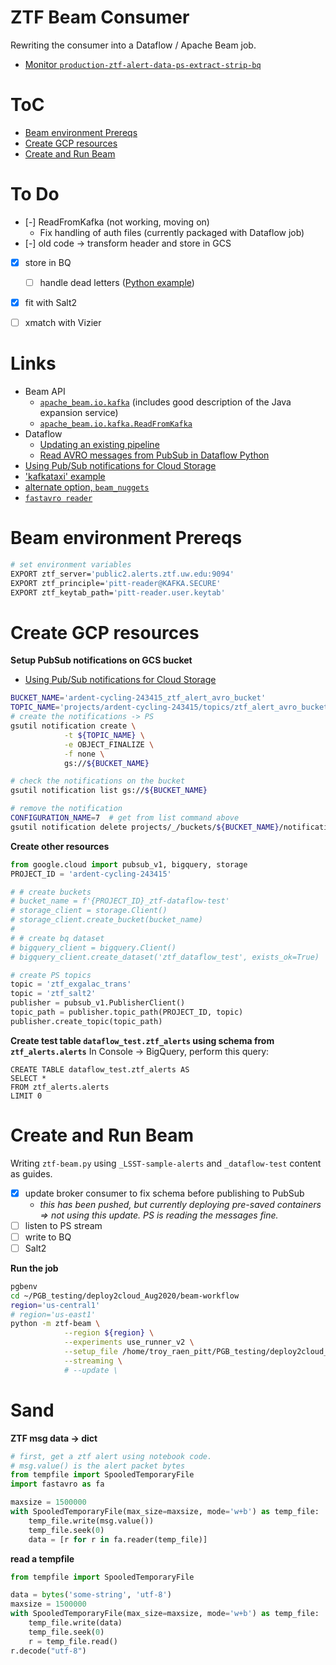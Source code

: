 # ZTF Beam Consumer
Rewriting the consumer into a Dataflow / Apache Beam job.

- [Monitor `production-ztf-alert-data-ps-extract-strip-bq`](https://console.cloud.google.com/dataflow/jobs/us-central1/2020-12-07_12_14_06-12880147207196234384;step=;mainTab=JOB_METRICS?project=ardent-cycling-243415)

# ToC
- [Beam environment Prereqs](#beam-prereqs)
- [Create GCP resources](#gcpsetup)
- [Create and Run Beam](#runbeam)


# To Do
- [-]  ReadFromKafka (not working, moving on)
    - Fix handling of auth files (currently packaged with Dataflow job)
- [-]  old code -> transform header and store in GCS
- [x]  store in BQ
    - [ ]  handle dead letters ([Python example](https://stackoverflow.com/questions/59102519/monitoring-writetobigquery))
- [x]  fit with Salt2
- [ ]  xmatch with Vizier



# Links
- Beam API
    - [`apache_beam.io.kafka`](https://github.com/apache/beam/blob/master/sdks/python/apache_beam/io/kafka.py) (includes good description of the Java expansion service)
    - [`apache_beam.io.kafka.ReadFromKafka`](https://beam.apache.org/releases/pydoc/2.24.0/apache_beam.io.kafka.html#apache_beam.io.kafka.ReadFromKafka)
- Dataflow
    - [Updating an existing pipeline](https://cloud.google.com/dataflow/docs/guides/updating-a-pipeline)
    - [Read AVRO messages from PubSub in Dataflow Python](https://stackoverflow.com/questions/61216075/read-avro-messages-from-pubsub-in-dataflow-python)
- [Using Pub/Sub notifications for Cloud Storage](https://cloud.google.com/storage/docs/reporting-changes#gsutil)
- ['kafkataxi' example](https://github.com/apache/beam/tree/master/sdks/python/apache_beam/examples/kafkataxi)
- [alternate option, `beam_nuggets`](http://mohaseeb.com/beam-nuggets/beam_nuggets.io.kafkaio.html)
- [`fastavro reader`](https://fastavro.readthedocs.io/en/latest/reader.html)

<a name="beam-prereqs"></a>
# Beam environment Prereqs
<!-- fs -->
```bash
# set environment variables
EXPORT ztf_server='public2.alerts.ztf.uw.edu:9094'
EXPORT ztf_principle='pitt-reader@KAFKA.SECURE'
EXPORT ztf_keytab_path='pitt-reader.user.keytab'


```
<!-- fe Beam environment Prereqs -->


<a name="gcpsetup"></a>
# Create GCP resources
<!-- fs -->

__Setup PubSub notifications on GCS bucket__
- [Using Pub/Sub notifications for Cloud Storage](https://cloud.google.com/storage/docs/reporting-changes#gsutil)
```bash
BUCKET_NAME='ardent-cycling-243415_ztf_alert_avro_bucket'
TOPIC_NAME='projects/ardent-cycling-243415/topics/ztf_alert_avro_bucket'
# create the notifications -> PS
gsutil notification create \
            -t ${TOPIC_NAME} \
            -e OBJECT_FINALIZE \
            -f none \
            gs://${BUCKET_NAME}

# check the notifications on the bucket
gsutil notification list gs://${BUCKET_NAME}

# remove the notification
CONFIGURATION_NAME=7  # get from list command above
gsutil notification delete projects/_/buckets/${BUCKET_NAME}/notificationConfigs/${CONFIGURATION_NAME}
```

__Create other resources__
```python
from google.cloud import pubsub_v1, bigquery, storage
PROJECT_ID = 'ardent-cycling-243415'

# # create buckets
# bucket_name = f'{PROJECT_ID}_ztf-dataflow-test'
# storage_client = storage.Client()
# storage_client.create_bucket(bucket_name)
#
# # create bq dataset
# bigquery_client = bigquery.Client()
# bigquery_client.create_dataset('ztf_dataflow_test', exists_ok=True)

# create PS topics
topic = 'ztf_exgalac_trans'
topic = 'ztf_salt2'
publisher = pubsub_v1.PublisherClient()
topic_path = publisher.topic_path(PROJECT_ID, topic)
publisher.create_topic(topic_path)
```

__Create test table `dataflow_test.ztf_alerts` using schema from `ztf_alerts.alerts`__
In Console -> BigQuery, perform this query:
```
CREATE TABLE dataflow_test.ztf_alerts AS
SELECT *
FROM ztf_alerts.alerts
LIMIT 0
```
<!-- fe Create GCP resources -->


<a name="runbeam"></a>
# Create and Run Beam
<!-- fs -->
Writing `ztf-beam.py` using `_LSST-sample-alerts` and `_dataflow-test` content as guides.

- [x]  update broker consumer to fix schema before publishing to PubSub
    - _this has been pushed, but currently deploying pre-saved containers => not using this update. PS is reading the messages fine._
- [ ]  listen to PS stream
- [ ]  write to BQ
- [ ]  Salt2

__Run the job__
```bash
pgbenv
cd ~/PGB_testing/deploy2cloud_Aug2020/beam-workflow
region='us-central1'
# region='us-east1'
python -m ztf-beam \
            --region ${region} \
            --experiments use_runner_v2 \
            --setup_file /home/troy_raen_pitt/PGB_testing/deploy2cloud_Aug2020/beam-workflow/setup.py \
            --streaming \
            # --update \
```


<!-- fe Create and Run Beam -->

# Sand

__ZTF msg data -> dict__
```python
# first, get a ztf alert using notebook code.
# msg.value() is the alert packet bytes
from tempfile import SpooledTemporaryFile
import fastavro as fa

maxsize = 1500000
with SpooledTemporaryFile(max_size=maxsize, mode='w+b') as temp_file:
    temp_file.write(msg.value())
    temp_file.seek(0)
    data = [r for r in fa.reader(temp_file)]
```

__read a tempfile__
```python
from tempfile import SpooledTemporaryFile

data = bytes('some-string', 'utf-8')
maxsize = 1500000
with SpooledTemporaryFile(max_size=maxsize, mode='w+b') as temp_file:
    temp_file.write(data)
    temp_file.seek(0)
    r = temp_file.read()
r.decode("utf-8")
```
